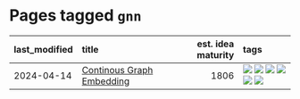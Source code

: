 # Pages tagged `gnn`

|last_modified|title|est. idea maturity|tags
|:---|:---|---:|:---|
|2024-04-14|[Continous Graph Embedding](../continuous_graph_embedding.md)|1806|[![](https://img.shields.io/badge/tag-differential_geometry-76bb24)](../tags/differential_geometry.md) [![](https://img.shields.io/badge/tag-experimental-1614f8)](../tags/experimental.md) [![](https://img.shields.io/badge/tag-gnn-496a1)](../tags/gnn.md) [![](https://img.shields.io/badge/tag-ricci_tensor-683f3)](../tags/ricci_tensor.md) [![](https://img.shields.io/badge/tag-riemannian_geometry-96bcc)](../tags/riemannian_geometry.md) [![](https://img.shields.io/badge/tag-topology-77485f)](../tags/topology.md)|